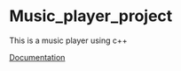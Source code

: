 # Music_player_project
This is a music player using c++

[Documentation](https://docs.google.com/document/d/1gW7huQdguwHwbAhDxhC5kuJCpxw8S40SjttwJCWtWPg/edit?usp=sharing
)
